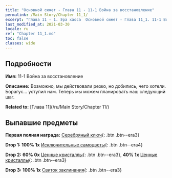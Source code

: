 ```yaml
---
title: "Основной сюжет - Глава 11 - 11-1 Война за восстановление"
permalink: /Main Story/Chapter 11_1/
excerpt: "Глава 11 - 1. Эра хаоса  Основной сюжет - Глава 11_1. 11-1 Война за восстановление"
last_modified_at: 2021-03-30
locale: ru
ref: "Chapter 11_1.md"
toc: false
classes: wide
---
```


## Подробности

 **Имя:** 11-1 Война за восстановление

 **Описание:** Возможно, мы действовали резко, но добились, чего хотели. Борагус... уступил нам. Теперь мы можем планировать наш следующий шаг.

 **Related to:** [Глава 11](/ru/Main Story/Chapter 11/)

## Выпавшие предметы

 **Первая полная награда:** [Серебряный ключ](/ru/Items/con_693/){: .btn .btn--era3}

 **Drop 1:** **100% 1x** [Исключительные самоцветы](/ru/Items/mat_37/){: .btn .btn--era4}

 **Drop 2:** **60% 0x** [Ценные кристаллы](/ru/Items/mat_31/){: .btn .btn--era3}, **40% 1x** [Ценные кристаллы](/ru/Items/mat_31/){: .btn .btn--era3}

 **Drop 3:** **100% 1x** [Свиток заклинания](/ru/Items/con_694/){: .btn .btn--era3}

